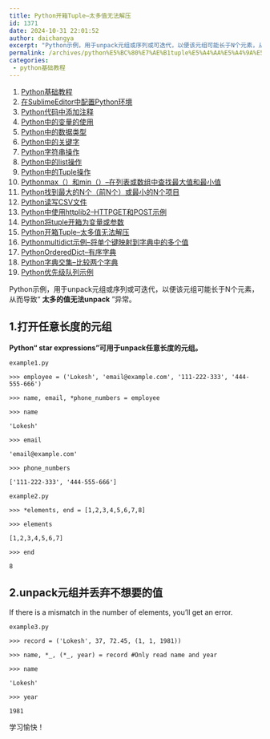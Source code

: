 ```yaml
---
title: Python开箱Tuple–太多值无法解压
id: 1371
date: 2024-10-31 22:01:52
author: daichangya
excerpt: "Python示例，用于unpack元组或序列或可迭代，以便该元组可能长于N个元素，从而导致“太多的值无法unpack”异常。1.打开任意长度的元组Python“starexpressions”可用于unpack任意长度的元组。example1.py&gt;&gt;&gt;employee=('Lok"
permalink: /archives/python%E5%BC%80%E7%AE%B1tuple%E5%A4%AA%E5%A4%9A%E5%80%BC%E6%97%A0%E6%B3%95%E8%A7%A3%E5%8E%8B/
categories:
 - python基础教程
---
```


1. [Python基础教程](https://blog.jsdiff.com/archives/python基础教程)
2. [在SublimeEditor中配置Python环境](https://blog.jsdiff.com/archives/在sublimeeditor中配置python环境)
3. [Python代码中添加注释](https://blog.jsdiff.com/archives/python代码中添加注释)
4. [Python中的变量的使用](https://blog.jsdiff.com/archives/python中的变量的使用)
5. [Python中的数据类型](https://blog.jsdiff.com/archives/python中的数据类型)
6. [Python中的关键字](https://blog.jsdiff.com/archives/python中的关键字)
7. [Python字符串操作](https://blog.jsdiff.com/archives/python字符串操作)
8. [Python中的list操作](https://blog.jsdiff.com/archives/python中的list操作)
9. [Python中的Tuple操作](https://blog.jsdiff.com/archives/python中的tuple操作)
10. [Pythonmax（）和min（）–在列表或数组中查找最大值和最小值](https://blog.jsdiff.com/archives/pythonmax和min在列表或数组中查找最大值和最小值)
11. [Python找到最大的N个（前N个）或最小的N个项目](https://blog.jsdiff.com/archives/python找到最大的n个前n个或最小的n个项目)
12. [Python读写CSV文件](https://blog.jsdiff.com/archives/python读写csv文件)
13. [Python中使用httplib2–HTTPGET和POST示例](https://blog.jsdiff.com/archives/python中使用httplib2httpget和post示例)
14. [Python将tuple开箱为变量或参数](https://blog.jsdiff.com/archives/python将tuple开箱为变量或参数)
15. [Python开箱Tuple–太多值无法解压](https://blog.jsdiff.com/archives/python开箱tuple太多值无法解压)
16. [Pythonmultidict示例–将单个键映射到字典中的多个值](https://blog.jsdiff.com/archives/pythonmultidict示例将单个键映射到字典中的多个值)
17. [PythonOrderedDict–有序字典](https://blog.jsdiff.com/archives/pythonordereddict有序字典)
18. [Python字典交集–比较两个字典](https://blog.jsdiff.com/archives/python字典交集比较两个字典)
19. [Python优先级队列示例](https://blog.jsdiff.com/archives/python优先级队列示例)


Python示例，用于unpack元组或序列或可迭代，以便该元组可能长于N个元素，从而导致“ **太多的值无法unpack** ”异常。

1.打开任意长度的元组
-----------

**Python“ star expressions”可用于unpack任意长度的元组。**

```
example1.py

>>> employee = ('Lokesh', 'email@example.com', '111-222-333', '444-555-666')

>>> name, email, *phone_numbers = employee

>>> name

'Lokesh'

>>> email

'email@example.com'

>>> phone_numbers

['111-222-333', '444-555-666']

example2.py

>>> *elements, end = [1,2,3,4,5,6,7,8]

>>> elements

[1,2,3,4,5,6,7]

>>> end

8
```
2.unpack元组并丢弃不想要的值
--------------

If there is a mismatch in the number of elements, you’ll get an error.
```
example3.py

>>> record = ('Lokesh', 37, 72.45, (1, 1, 1981))

>>> name, *_, (*_, year) = record #Only read name and year

>>> name

'Lokesh'

>>> year

1981
```
学习愉快！
